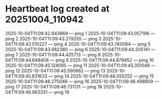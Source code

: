 # Heartbeat log created at 20251004_110942
2025-10-04T11:09:42.843669 — ping 1
2025-10-04T11:09:43.057196 — ping 2
2025-10-04T11:09:43.279255 — ping 3
2025-10-04T11:09:43.510227 — ping 4
2025-10-04T11:09:43.740094 — ping 5
2025-10-04T11:09:43.982380 — ping 6
2025-10-04T11:09:44.205141 — ping 7
2025-10-04T11:09:44.425713 — ping 8
2025-10-04T11:09:44.648408 — ping 9
2025-10-04T11:09:44.879452 — ping 10
2025-10-04T11:09:45.124085 — ping 11
2025-10-04T11:09:45.351048 — ping 12
2025-10-04T11:09:45.590662 — ping 13
2025-10-04T11:09:45.831633 — ping 14
2025-10-04T11:09:46.055252 — ping 15
2025-10-04T11:09:46.275046 — ping 16
2025-10-04T11:09:46.498809 — ping 17
2025-10-04T11:09:46.731131 — ping 18
2025-10-04T11:09:46.963331 — ping 19
